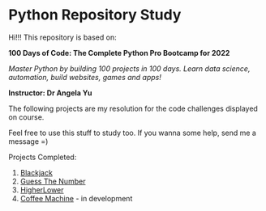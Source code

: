 # Python Repository Study

Hi!!! This repository is based on:

**100 Days of Code: The Complete Python Pro Bootcamp for 2022**

_Master Python by building 100 projects in 100 days. Learn data science, automation, build websites, games and apps!_

**Instructor: Dr Angela Yu**

The following projects are my resolution for the code challenges displayed on course.

Feel free to use this stuff to study too. If you wanna some help, send me a message =)

Projects Completed:

1. [Blackjack](https://github.com/marksousa/development-lab/tree/main/python/udemy-drangelayu-bootcamp-study/blackjack)
2. [Guess The Number](https://github.com/marksousa/development-lab/tree/main/python/udemy-drangelayu-bootcamp-study/guess_the_number)
3. [HigherLower](https://github.com/marksousa/development-lab/tree/main/python/udemy-drangelayu-bootcamp-study/higherlower)
4. [Coffee Machine](https://github.com/marksousa/development-lab/tree/main/python/udemy-drangelayu-bootcamp-study/coffee_machine) - in development
